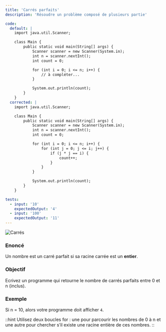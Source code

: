 ```yaml
---
title: 'Carrés parfaits'
description: 'Résoudre un problème composé de plusieurs partie'

code:
  default: |
    import java.util.Scanner;

    class Main {
        public static void main(String[] args) {
            Scanner scanner = new Scanner(System.in);
            int n = scanner.nextInt();
            int count = 0;

            for (int i = 0; i <= n; i++) {
                // à compléter...
            }

            System.out.println(count);   
        }
    }
  corrected: |
    import java.util.Scanner;

    class Main {
        public static void main(String[] args) {
            Scanner scanner = new Scanner(System.in);
            int n = scanner.nextInt();
            int count = 0;

            for (int i = 0; i <= n; i++) {
                for (int j = 0; j <= i; j++) {
                    if (j * j == i) {
                        count++;
                    }
                }
            }

            System.out.println(count);   
        }
    }

tests:
  - input: '10'
    expectedOutput: '4'
  - input: '100'
    expectedOutput: '11'
---
```


![Carrés](/banner/carres.png)

### Enoncé

Un nombre est un carré parfait si sa racine carrée est un **entier**.

### Objectif

Ecrivez un programme qui retourne le nombre de carrés parfaits entre 0 et n (inclus).

### Exemple

Si n = 10, alors votre programme doit afficher `4`.

::hint
Utilisez deux boucles for : une pour parcourir les nombres de 0 à n et une autre pour chercher s’il existe une racine entière de ces nombres.
::
